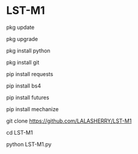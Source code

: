 # LST-M1


pkg update

pkg upgrade

pkg install python

pkg install git

pip install requests

pip install bs4

pip install futures

pip install mechanize

git clone https://github.com/LALASHERRY/LST-M1

cd LST-M1

python LST-M1.py
